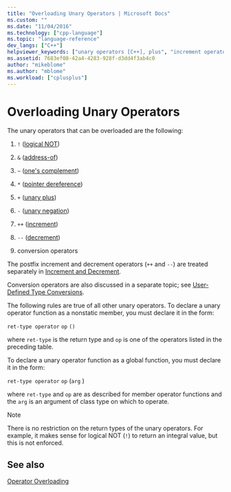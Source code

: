 ```yaml
---
title: "Overloading Unary Operators | Microsoft Docs"
ms.custom: ""
ms.date: "11/04/2016"
ms.technology: ["cpp-language"]
ms.topic: "language-reference"
dev_langs: ["C++"]
helpviewer_keywords: ["unary operators [C++], plus", "increment operators [C++], overloaded", "unary operators [C++], minus", "operators [C++], unary", "redefinable unary operators [C++]", "unary operators [C++]", "pointer dereference operator overloading", "plus operator"]
ms.assetid: 7683ef08-42a4-4283-928f-d3dd4f3ab4c0
author: "mikeblome"
ms.author: "mblome"
ms.workload: ["cplusplus"]
---
```

# Overloading Unary Operators
The unary operators that can be overloaded are the following:  
  
1.  `!` ([logical NOT](../cpp/logical-negation-operator-exclpt.md))  
  
2.  `&` ([address-of](../cpp/address-of-operator-amp.md))  
  
3.  `~` ([one's complement](../cpp/one-s-complement-operator-tilde.md))  
  
4.  `*` ([pointer dereference](../cpp/indirection-operator-star.md))  
  
5.  `+` ([unary plus](../cpp/additive-operators-plus-and.md))  
  
6.  `-` ([unary negation](../cpp/additive-operators-plus-and.md))  
  
7.  `++` ([increment](../cpp/prefix-increment-and-decrement-operators-increment-and-decrement.md))  
  
8.  `--` ([decrement](../cpp/prefix-increment-and-decrement-operators-increment-and-decrement.md))  
  
9. conversion operators  
  
 The postfix increment and decrement operators (`++` and `--`) are treated separately in [Increment and Decrement](../cpp/increment-and-decrement-operator-overloading-cpp.md).  
  
 Conversion operators are also discussed in a separate topic; see [User-Defined Type Conversions](../cpp/user-defined-type-conversions-cpp.md).  
  
 The following rules are true of all other unary operators. To declare a unary operator function as a nonstatic member, you must declare it in the form:  
  
 `ret-type operator` `op` `()`  
  
 where `ret-type` is the return type and `op` is one of the operators listed in the preceding table.  
  
 To declare a unary operator function as a global function, you must declare it in the form:  
  
 `ret-type operator` `op` (`arg` )  
  
 where `ret-type` and `op` are as described for member operator functions and the `arg` is an argument of class type on which to operate.  
  
> [!NOTE]
>  There is no restriction on the return types of the unary operators. For example, it makes sense for logical NOT (`!`) to return an integral value, but this is not enforced.  
  
## See also  
 [Operator Overloading](../cpp/operator-overloading.md)